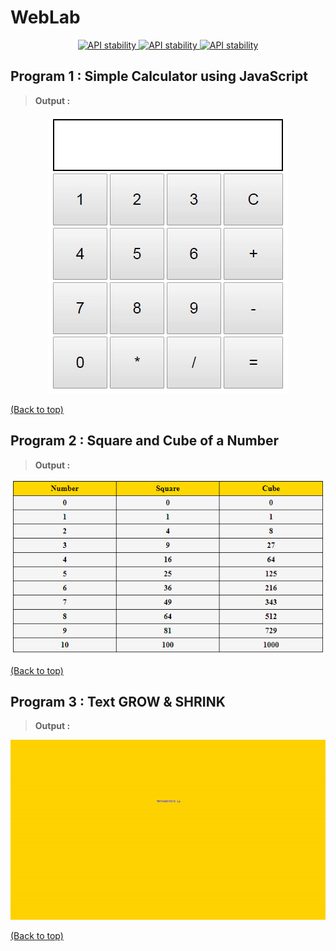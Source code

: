 # WebLab

<div align="center">
  <a href="https://github.com/somrajchowdhury/WebLab/">
    <img src="https://img.shields.io/badge/HTML--red.svg"
      alt="API stability" />
  </a>
  
  <a href="https://github.com/somrajchowdhury/WebLab/">
    <img src="https://img.shields.io/badge/JS--yellow.svg"
      alt="API stability" />
  </a>
  
  <a href="https://github.com/somrajchowdhury/WebLab/">
    <img src="https://img.shields.io/badge/CSS--blue.svg"
      alt="API stability" />
  </a>
</div>

## Program 1 : Simple Calculator using JavaScript

> **Output :**

<div align="center">
  <a href="https://github.com/somrajchowdhury/WebLab/blob/master/Program%201%20-%20JSCalculator.html">
    <img src="https://github.com/somrajchowdhury/WebLab/blob/master/Output/JSCalculator.gif"
      alt="JSCalci" />
  </a>
</div>

[(Back to top)](#weblab)

## Program 2 : Square and Cube of a Number

> **Output :**

<div align="center">
  <a href="https://github.com/somrajchowdhury/WebLab/blob/master/Program%202%20-%20Square%26CubeOfNumber.html">
    <img src="https://github.com/somrajchowdhury/WebLab/blob/master/Output/Square%26Cube.png"
      alt="SqCuNum" />
  </a>
</div>

[(Back to top)](#weblab)

## Program 3 : Text GROW & SHRINK

> **Output :**

<div align="center">
  <a href="https://github.com/somrajchowdhury/WebLab/blob/master/Program%203%20-%20TextGrowShrink.html">
    <img src="https://github.com/somrajchowdhury/WebLab/blob/master/Output/Output%203%20-%20TextGrowShrink.gif"
      alt="TxtGrowShrink" />
  </a>
</div>

[(Back to top)](#weblab)
